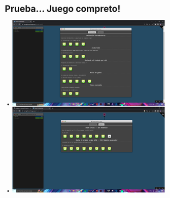 # Prueba... Juego compreto!



+ ![Imagen00](/comandos/imagenes/00.PNG)
+ ![Imagen00](/comandos/imagenes/001.png)